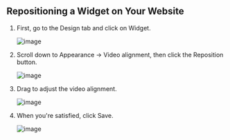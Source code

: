 ## Repositioning a Widget on Your Website

1. First, go to the Design tab and click on Widget.

   ![image](https://github.com/user-attachments/assets/89dc67ea-f5f9-4c0a-83dd-80fc559f75e2)

2. Scroll down to Appearance -> Video alignment, then click the Reposition button.

   ![image](https://github.com/user-attachments/assets/7f3e6ea3-b4ef-438c-a999-8fccdd89ce69)

3. Drag to adjust the video alignment.

   ![image](https://github.com/user-attachments/assets/5e21ef6a-6bff-4f6e-aeee-f0b5ba37f52e)

4. When you're satisfied, click Save.

   ![image](https://github.com/user-attachments/assets/527206fa-1199-4f57-88ae-64722d8167e4)